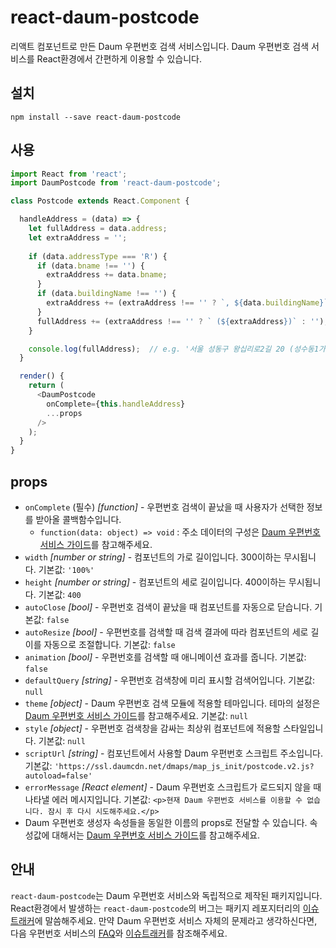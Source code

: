 # react-daum-postcode

리액트 컴포넌트로 만든 Daum 우편번호 검색 서비스입니다. Daum 우편번호 검색 서비스를 React환경에서 간편하게 이용할 수 있습니다.

## 설치

```shell
npm install --save react-daum-postcode
```

## 사용

```javascript
import React from 'react';
import DaumPostcode from 'react-daum-postcode';

class Postcode extends React.Component {

  handleAddress = (data) => {
    let fullAddress = data.address;
    let extraAddress = ''; 
    
    if (data.addressType === 'R') {
      if (data.bname !== '') {
        extraAddress += data.bname;
      }
      if (data.buildingName !== '') {
        extraAddress += (extraAddress !== '' ? `, ${data.buildingName}` : data.buildingName);
      }
      fullAddress += (extraAddress !== '' ? ` (${extraAddress})` : '');
    }

    console.log(fullAddress);  // e.g. '서울 성동구 왕십리로2길 20 (성수동1가)'
  }

  render() {
    return (
      <DaumPostcode
        onComplete={this.handleAddress}
        ...props
      />
    );
  }
}
```

## props

- `onComplete` (필수) _[function]_ - 우편번호 검색이 끝났을 때 사용자가 선택한 정보를 받아올 콜백함수입니다.
  - `function(data: object) => void` : 주소 데이터의 구성은 [Daum 우편번호 서비스 가이드](http://postcode.map.daum.net/guide)를 참고해주세요.
- `width` _[number or string]_ - 컴포넌트의 가로 길이입니다. 300이하는 무시됩니다. 기본값: `'100%'`
- `height` _[number or string]_ - 컴포넌트의 세로 길이입니다. 400이하는 무시됩니다. 기본값: `400`
- `autoClose` _[bool]_ - 우편번호 검색이 끝났을 때 컴포넌트를 자동으로 닫습니다. 기본값: `false`
- `autoResize` _[bool]_ - 우편번호를 검색할 때 검색 결과에 따라 컴포넌트의 세로 길이를 자동으로 조절합니다. 기본값: `false`
- `animation` _[bool]_ - 우편번호를 검색할 때 애니메이션 효과를 줍니다. 기본값: `false`
- `defaultQuery` _[string]_ - 우편번호 검색창에 미리 표시할 검색어입니다. 기본값: `null`
- `theme` _[object]_ - Daum 우편번호 검색 모듈에 적용할 테마입니다. 테마의 설정은 [Daum 우편번호 서비스 가이드](http://postcode.map.daum.net/guide)를 참고해주세요. 기본값: `null`
- `style` _[object]_ - 우편번호 검색창을 감싸는 최상위 컴포넌트에 적용할 스타일입니다. 기본값: `null`
- `scriptUrl` _[string]_ - 컴포넌트에서 사용할 Daum 우편번호 스크립트 주소입니다. 기본값: `'https://ssl.daumcdn.net/dmaps/map_js_init/postcode.v2.js?autoload=false'`
- `errorMessage` _[React element]_ - Daum 우편번호 스크립트가 로드되지 않을 때 나타낼 에러 메시지입니다. 기본값: `<p>현재 Daum 우편번호 서비스를 이용할 수 없습니다. 잠시 후 다시 시도해주세요.</p>`
- Daum 우편번호 생성자 속성들을 동일한 이름의 props로 전달할 수 있습니다. 속성값에 대해서는 [Daum 우편번호 서비스 가이드](http://postcode.map.daum.net/guide#attributes)를 참고해주세요.

## 안내

`react-daum-postcode`는 Daum 우편번호 서비스와 독립적으로 제작된 패키지입니다. React환경에서 발생하는 `react-daum-postcode`의 버그는 패키지 레포지터리의 [이슈트래커](https://github.com/kimminsik-bernard/react-daum-postcode/issues)에 말씀해주세요. 만약 Daum 우편번호 서비스 자체의 문제라고 생각하신다면, 다음 우편번호 서비스의 [FAQ](https://github.com/daumPostcode/QnA/blob/master/README.md)와 [이슈트래커](https://github.com/daumPostcode/QnA/issues)를 참조해주세요.